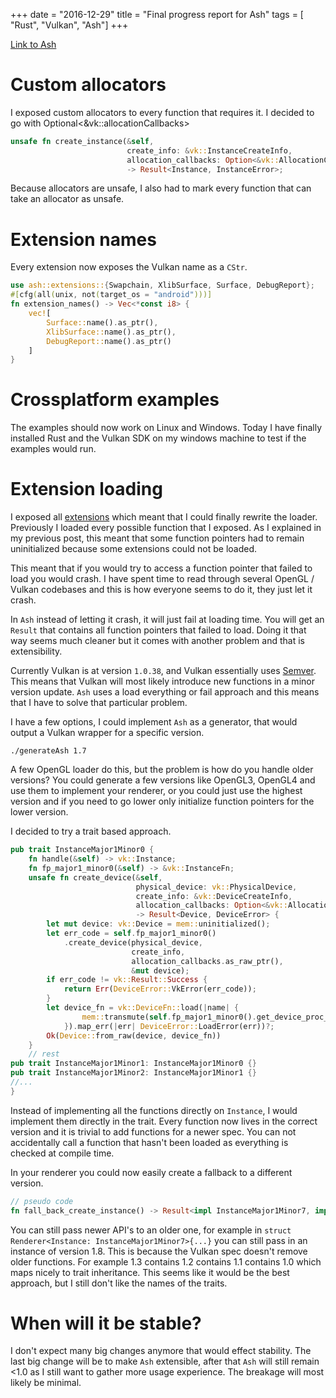 +++
date        = "2016-12-29"
title       = "Final progress report for Ash"
tags        = [ "Rust", "Vulkan", "Ash"]
+++

[Link to Ash](https://github.com/MaikKlein/ash)

# Custom allocators

I exposed custom allocators to every function that requires it. I decided to go with Optional<&vk::allocationCallbacks>

```Rust
unsafe fn create_instance(&self,
                          create_info: &vk::InstanceCreateInfo,
                          allocation_callbacks: Option<&vk::AllocationCallbacks>)
                          -> Result<Instance, InstanceError>;
```
Because allocators are unsafe, I also had to mark every function that can take an allocator as unsafe.

# Extension names
Every extension now exposes the Vulkan name as a `CStr`.

```Rust
use ash::extensions::{Swapchain, XlibSurface, Surface, DebugReport};
#[cfg(all(unix, not(target_os = "android")))]
fn extension_names() -> Vec<*const i8> {
    vec![
        Surface::name().as_ptr(),
        XlibSurface::name().as_ptr(),
        DebugReport::name().as_ptr()
    ]
}
```

# Crossplatform examples

The examples should now work on Linux and Windows. Today I have finally installed Rust and the Vulkan SDK on my windows machine to test if the examples would run.

# Extension loading
I exposed all [extensions](https://github.com/MaikKlein/ash/tree/master/src/extensions) which meant that I could finally rewrite the loader. Previously I loaded every possible function that I exposed. As I explained in my previous post, this meant that some function pointers had to remain uninitialized because some extensions could not be loaded.

This meant that if you would try to access a function pointer that failed to load you would crash. I have spent time to read through several OpenGL / Vulkan codebases and this is how everyone seems to do it, they just let it crash. 

In `Ash` instead of letting it crash, it will just fail at loading time. You will get an `Result` that contains all function pointers that failed to load. Doing it that way seems much cleaner but it comes with another problem and that is extensibility.

Currently Vulkan is at version `1.0.38`, and Vulkan essentially uses [Semver](http://semver.org/). This means that Vulkan will most likely introduce new functions in a minor version update. `Ash` uses a load everything or fail approach and this means that I have to solve that particular problem.

I have a few options, I could implement `Ash` as a generator, that would output a Vulkan wrapper for a specific version.
```
./generateAsh 1.7
```
A few OpenGL loader do this, but the problem is how do you handle older versions? You could generate a few versions like OpenGL3, OpenGL4 and use them to implement your renderer, or you could just use the highest version and if you need to go lower only initialize function pointers for the lower version.

I decided to try a trait based approach.
```Rust
pub trait InstanceMajor1Minor0 {
    fn handle(&self) -> vk::Instance;
    fn fp_major1_minor0(&self) -> &vk::InstanceFn;
    unsafe fn create_device(&self,
                            physical_device: vk::PhysicalDevice,
                            create_info: &vk::DeviceCreateInfo,
                            allocation_callbacks: Option<&vk::AllocationCallbacks>)
                            -> Result<Device, DeviceError> {
        let mut device: vk::Device = mem::uninitialized();
        let err_code = self.fp_major1_minor0()
            .create_device(physical_device,
                           create_info,
                           allocation_callbacks.as_raw_ptr(),
                           &mut device);
        if err_code != vk::Result::Success {
            return Err(DeviceError::VkError(err_code));
        }
        let device_fn = vk::DeviceFn::load(|name| {
                mem::transmute(self.fp_major1_minor0().get_device_proc_addr(device, name.as_ptr()))
            }).map_err(|err| DeviceError::LoadError(err))?;
        Ok(Device::from_raw(device, device_fn))
    }
    // rest
pub trait InstanceMajor1Minor1: InstanceMajor1Minor0 {}
pub trait InstanceMajor1Minor2: InstanceMajor1Minor1 {}
//...
}
```
Instead of implementing all the functions directly on `Instance`, I would implement them directly in the trait. Every function now lives in the correct version and it is trivial to add functions for a newer spec. You can not accidentally call a function that hasn't been loaded as everything is checked at compile time.

In your renderer you could now easily create a fallback to a different version.

```Rust
// pseudo code
fn fall_back_create_instance() -> Result<impl InstanceMajor1Minor7, impl InstanceMajor1Minor0>;
```

You can still pass newer API's to an older one, for example in `struct Renderer<Instance: InstanceMajor1Minor7>{...}` you can still pass in an instance of version 1.8. This is because the Vulkan spec doesn't remove older functions. For example 1.3 contains 1.2 contains 1.1 contains 1.0 which maps nicely to trait inheritance.
This seems like it would be the best approach, but I still don't like the names of the traits.

# When will it be stable?

I don't expect many big changes anymore that would effect stability. The last big change will be to make `Ash` extensible, after that `Ash` will still remain <1.0 as I still want to gather more usage experience. The breakage will most likely be minimal.
